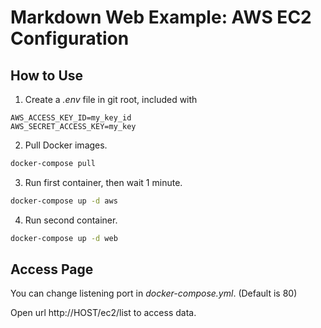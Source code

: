 # Markdown Web Example: AWS EC2 Configuration

## How to Use

1. Create a _.env_ file in git root, included with

```
AWS_ACCESS_KEY_ID=my_key_id
AWS_SECRET_ACCESS_KEY=my_key
```

2. Pull Docker images.
```sh
docker-compose pull
```

3. Run first container, then wait 1 minute.
```sh
docker-compose up -d aws
```

4. Run second container.
```sh
docker-compose up -d web
```

## Access Page

You can change listening port in _docker-compose.yml_. (Default is 80)

Open url http://HOST/ec2/list to access data.
